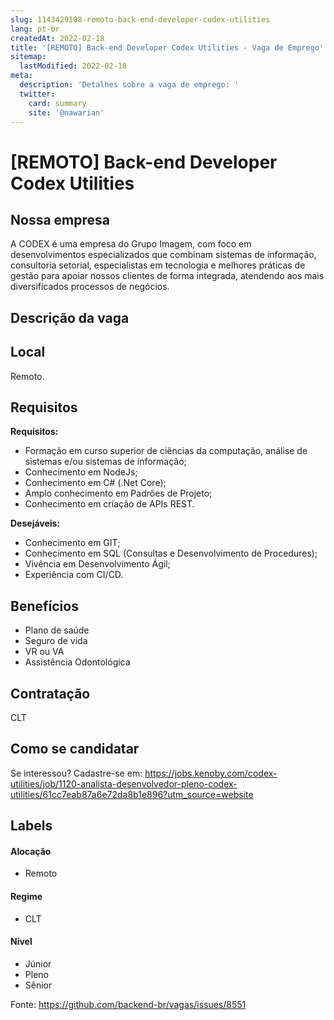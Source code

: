 ```yaml
---
slug: 1143429108-remoto-back-end-developer-codex-utilities
lang: pt-br
createdAt: 2022-02-18
title: '[REMOTO] Back-end Developer Codex Utilities - Vaga de Emprego'
sitemap:
  lastModified: 2022-02-18
meta:
  description: 'Detalhes sobre a vaga de emprego: '
  twitter:
    card: summary
    site: '@nawarian'
---
```


# [REMOTO] Back-end Developer Codex Utilities

<!--
==================================================
Caso a vaga for remoto durante a pandemia informar no texto "Remoto durante o covid"
==================================================
-->
<!-- 
==================================================
POR FAVOR, SÓ POSTE SE A VAGA FOR PARA BACK-END!

Não faça distinção de gênero no título da vaga.

Use: "Back-End Developer" ao invés de 
"Desenvolvedor Back-End" \o/

Exemplo: `[São Paulo] Back-End Developer @ NOME DA EMPRESA`
==================================================
-->
<!--
==================================================
Caso a vaga for remoto durante a pandemia deixar a linha abaixo
==================================================
-->


## Nossa empresa

A CODEX é uma empresa do Grupo Imagem, com foco em desenvolvimentos especializados que combinam sistemas de informação, consultoria setorial, especialistas em tecnologia e melhores práticas de gestão para apoiar nossos clientes de forma integrada, atendendo aos mais diversificados processos de negócios.

## Descrição da vaga


## Local

Remoto.

## Requisitos

**Requisitos:**
- Formação em curso superior de ciências da computação, análise de sistemas e/ou sistemas de informação;
- Conhecimento em NodeJs;
- Conhecimento em C# (.Net Core);
- Amplo conhecimento em Padrões de Projeto;
- Conhecimento em criação de APIs REST.

**Desejáveis:**
- Conhecimento em GIT;
- Conhecimento em SQL (Consultas e Desenvolvimento de Procedures);
- Vivência em Desenvolvimento Ágil;
- Experiência com CI/CD.



## Benefícios

- Plano de saúde
- Seguro de vida
- VR ou VA
- Assistência Odontológica



## Contratação

CLT

## Como se candidatar

Se interessou? Cadastre-se em: https://jobs.kenoby.com/codex-utilities/job/1120-analista-desenvolvedor-pleno-codex-utilities/61cc7eab87a6e72da8b1e896?utm_source=website



## Labels
<!-- retire os labels que não fazem sentido à vaga -->

#### Alocação
- Remoto

#### Regime
- CLT


#### Nível
- Júnior
- Pleno
- Sênior




Fonte: https://github.com/backend-br/vagas/issues/8551